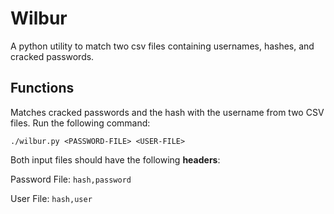 # Wilbur #

A python utility to match two csv files containing usernames, hashes, and cracked passwords.

## Functions ##
 
Matches cracked passwords and the hash with the username from two CSV files. Run the following command:

`./wilbur.py <PASSWORD-FILE> <USER-FILE>`

Both input files should have the following **headers**:

Password File: `hash,password`

User File: `hash,user`